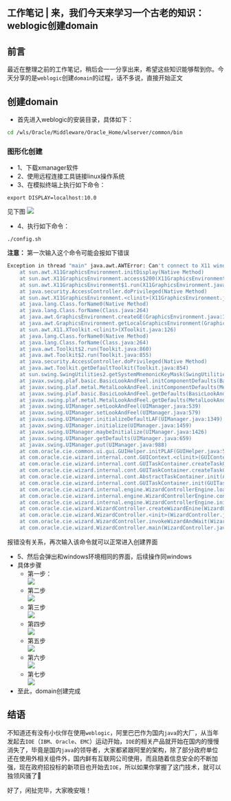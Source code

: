 ## 工作笔记 | 来，我们今天来学习一个古老的知识：weblogic创建domain

## 前言

最近在整理之前的工作笔记，稍后会一一分享出来，希望这些知识能够帮到你。今天分享的是`weblogic`创建`domain`的过程，话不多说，直接开始正文





## 创建domain

- 首先进入weblogic的安装目录，具体如下：
```sh
cd /wls/Oracle/Middleware/Oracle_Home/wlserver/common/bin
```

### 图形化创建
- 1、下载xmanager软件
- 2、使用远程连接工具链接linux操作系统
- 3、在模拟终端上执行如下命令：
```
export DISPLAY=localhost:10.0
```
见下图
![](https://syske-pic-bed.oss-cn-hangzhou.aliyuncs.com/imgs/images/weblogic-linux-01.png)

- 4、执行如下命令：
```
./config.sh
```
**注意：** 第一次输入这个命令可能会报如下错误
```sh
Exception in thread "main" java.awt.AWTError: Can't connect to X11 window server using 'localhost:10.0' as the value of the DISPLAY variable.
	at sun.awt.X11GraphicsEnvironment.initDisplay(Native Method)
	at sun.awt.X11GraphicsEnvironment.access$200(X11GraphicsEnvironment.java:65)
	at sun.awt.X11GraphicsEnvironment$1.run(X11GraphicsEnvironment.java:115)
	at java.security.AccessController.doPrivileged(Native Method)
	at sun.awt.X11GraphicsEnvironment.<clinit>(X11GraphicsEnvironment.java:74)
	at java.lang.Class.forName0(Native Method)
	at java.lang.Class.forName(Class.java:264)
	at java.awt.GraphicsEnvironment.createGE(GraphicsEnvironment.java:103)
	at java.awt.GraphicsEnvironment.getLocalGraphicsEnvironment(GraphicsEnvironment.java:82)
	at sun.awt.X11.XToolkit.<clinit>(XToolkit.java:126)
	at java.lang.Class.forName0(Native Method)
	at java.lang.Class.forName(Class.java:264)
	at java.awt.Toolkit$2.run(Toolkit.java:860)
	at java.awt.Toolkit$2.run(Toolkit.java:855)
	at java.security.AccessController.doPrivileged(Native Method)
	at java.awt.Toolkit.getDefaultToolkit(Toolkit.java:854)
	at sun.swing.SwingUtilities2.getSystemMnemonicKeyMask(SwingUtilities2.java:2020)
	at javax.swing.plaf.basic.BasicLookAndFeel.initComponentDefaults(BasicLookAndFeel.java:1158)
	at javax.swing.plaf.metal.MetalLookAndFeel.initComponentDefaults(MetalLookAndFeel.java:431)
	at javax.swing.plaf.basic.BasicLookAndFeel.getDefaults(BasicLookAndFeel.java:148)
	at javax.swing.plaf.metal.MetalLookAndFeel.getDefaults(MetalLookAndFeel.java:1577)
	at javax.swing.UIManager.setLookAndFeel(UIManager.java:539)
	at javax.swing.UIManager.setLookAndFeel(UIManager.java:579)
	at javax.swing.UIManager.initializeDefaultLAF(UIManager.java:1349)
	at javax.swing.UIManager.initialize(UIManager.java:1459)
	at javax.swing.UIManager.maybeInitialize(UIManager.java:1426)
	at javax.swing.UIManager.getDefaults(UIManager.java:659)
	at javax.swing.UIManager.put(UIManager.java:988)
	at com.oracle.cie.common.ui.gui.GUIHelper.initPLAF(GUIHelper.java:51)
	at com.oracle.cie.wizard.internal.cont.GUIContext.<clinit>(GUIContext.java:296)
	at com.oracle.cie.wizard.internal.cont.GUITaskContainer.createTaskContext(GUITaskContainer.java:73)
	at com.oracle.cie.wizard.internal.cont.GUITaskContainer.createTaskContext(GUITaskContainer.java:21)
	at com.oracle.cie.wizard.internal.cont.AbstractTaskContainer.init(AbstractTaskContainer.java:32)
	at com.oracle.cie.wizard.internal.cont.GUITaskContainer.init(GUITaskContainer.java:21)
	at com.oracle.cie.wizard.internal.engine.WizardControllerEngine.loadTaskContainer(WizardControllerEngine.java:656)
	at com.oracle.cie.wizard.internal.engine.WizardControllerEngine.configureMode(WizardControllerEngine.java:595)
	at com.oracle.cie.wizard.internal.engine.WizardControllerEngine.init(WizardControllerEngine.java:172)
	at com.oracle.cie.wizard.WizardController.createWizardEnine(WizardController.java:110)
	at com.oracle.cie.wizard.WizardController.<init>(WizardController.java:28)
	at com.oracle.cie.wizard.WizardController.invokeWizardAndWait(WizardController.java:119)
	at com.oracle.cie.wizard.WizardController.main(WizardController.java:67)
```
报错没有关系，再次输入该命令就可以正常进入创建界面

- 5、然后会弹出和windows环境相同的界面，后续操作同windows
- 具体步骤
    - 第一步：<br>
![](https://syske-pic-bed.oss-cn-hangzhou.aliyuncs.com/imgs/images/weblogic-linux-02.png)
    - 第二步<br>
    ![](https://syske-pic-bed.oss-cn-hangzhou.aliyuncs.com/imgs/images/weblogic-linux-03.png)
    - 第三步<br>
    ![](https://syske-pic-bed.oss-cn-hangzhou.aliyuncs.com/imgs/images/weblogic-linux-04.png)
    - 第四步<br>
    ![](https://syske-pic-bed.oss-cn-hangzhou.aliyuncs.com/imgs/images/weblogic-linux-05.png)
    - 第五步<br>
    ![](https://syske-pic-bed.oss-cn-hangzhou.aliyuncs.com/imgs/images/weblogic-linux-06.png)
    - 第六步<br>
    ![](https://syske-pic-bed.oss-cn-hangzhou.aliyuncs.com/imgs/images/weblogic-linux-07.png)
    - 第七步<br>
    ![](https://syske-pic-bed.oss-cn-hangzhou.aliyuncs.com/imgs/images/weblogic-linux-08.png)
- 至此，domain创建完成

## 结语

不知道还有没有小伙伴在使用`weblogic`，阿里巴巴作为国内`java`的大厂，从当年发起去`IOE`（`IBM`、`Oracle`、`EMC`）运动开始，`IOE`的相关产品就开始在国内的慢慢消失了，毕竟是国内`java`的领导者，大家都紧跟阿里的架构，除了部分政府单位还在使用外相关组件外，国内鲜有互联网公司使用，而且随着信息安全的不断加强，现在政府招投标的新项目也开始去`IOE`，所以如果你掌握了这门技术，就可以独领风骚了🤣

好了，闲扯完毕，大家晚安哦！
